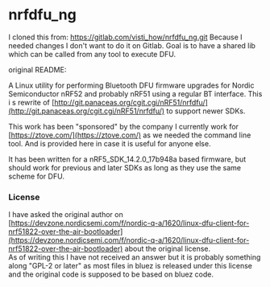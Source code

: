 # nrfdfu_ng

I cloned this from:
https://gitlab.com/visti_how/nrfdfu_ng.git
Because I needed changes I don't want to do it on Gitlab. Goal is to have a shared lib which can be called from any tool to execute DFU.


original README:

A Linux utility for performing Bluetooth DFU firmware upgrades for Nordic Semiconductor nRF52 and probably nRF51 using a regular BT interface. This i s rewrite of [http://git.panaceas.org/cgit.cgi/nRF51/nrfdfu/](http://git.panaceas.org/cgit.cgi/nRF51/nrfdfu/) to support newer SDKs.

This work has been "sponsored" by the company I currently work for [https://ztove.com/](https://ztove.com/) as we needed the command line tool. And is provided here in case it is useful for anyone else.

It has been written for a nRF5_SDK_14.2.0_17b948a based firmware, but should work for previous and later SDKs as long as they use the same scheme for DFU.

### License
I have asked the original author on [https://devzone.nordicsemi.com/f/nordic-q-a/1620/linux-dfu-client-for-nrf51822-over-the-air-bootloader](https://devzone.nordicsemi.com/f/nordic-q-a/1620/linux-dfu-client-for-nrf51822-over-the-air-bootloader) about the original license.  
As of writing this I have not received an answer but it is probably something along "GPL-2 or later" as most files in bluez is released under this license and the original code is supposed to be based on bluez code.
